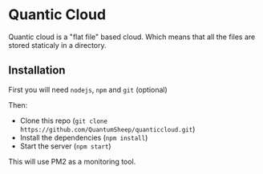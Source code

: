# Quantic Cloud

Quantic cloud is a "flat file" based cloud. Which means that all the files are stored staticaly in a directory.

## Installation
First you will need `nodejs`, `npm` and `git` (optional)

Then:
- Clone this repo (`git clone https://github.com/QuantumSheep/quanticcloud.git`)
- Install the dependencies (`npm install`)
- Start the server (`npm start`)

This will use PM2 as a monitoring tool.